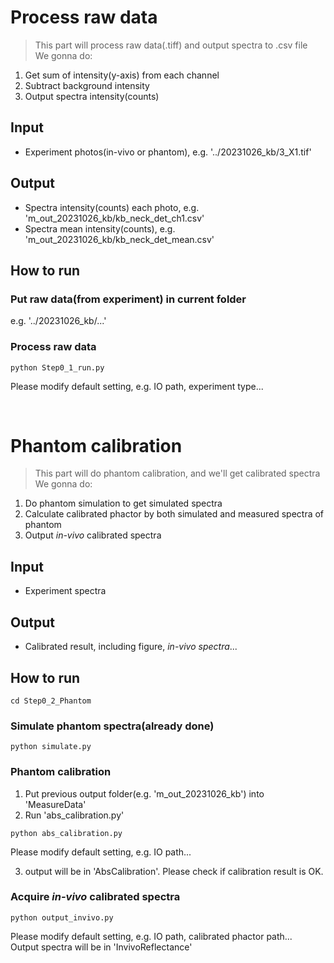 Process raw data
===

>This part will process raw data(.tiff) and output spectra to .csv file  
We gonna do:    
1. Get sum of intensity(y-axis) from each channel
2. Subtract background intensity
3. Output spectra intensity(counts)

## Input
- Experiment photos(in-vivo or phantom), e.g. '../20231026_kb/3_X1.tif'

## Output
- Spectra intensity(counts) each photo, e.g. 'm_out_20231026_kb/kb_neck_det_ch1.csv'
- Spectra mean intensity(counts), e.g. 'm_out_20231026_kb/kb_neck_det_mean.csv'
      
## How to run
### Put raw data(from experiment) in current folder
e.g. '../20231026_kb/...'

### Process raw data

```     
python Step0_1_run.py      
```
Please modify default setting, e.g. IO path, experiment type... 



&nbsp;

Phantom calibration
===

>This part will do phantom calibration, and we'll get calibrated spectra    
We gonna do:    
1. Do phantom simulation to get simulated spectra
2. Calculate calibrated phactor by both simulated and measured spectra of phantom
3. Output *in-vivo* calibrated spectra

## Input
- Experiment spectra

## Output
- Calibrated result, including figure, *in-vivo spectra*...
   
## How to run
```
cd Step0_2_Phantom
```
### Simulate phantom spectra(already done)
```
python simulate.py
```

### Phantom calibration
1. Put previous output folder(e.g. 'm_out_20231026_kb') into 'MeasureData'
2. Run 'abs_calibration.py'
```     
python abs_calibration.py      
```
Please modify default setting, e.g. IO path...  

3. output will be in 'AbsCalibration'. Please check if calibration result is OK.

### Acquire *in-vivo* calibrated spectra
```
python output_invivo.py
```
Please modify default setting, e.g. IO path, calibrated phactor path...  
Output spectra will be in 'InvivoReflectance'
